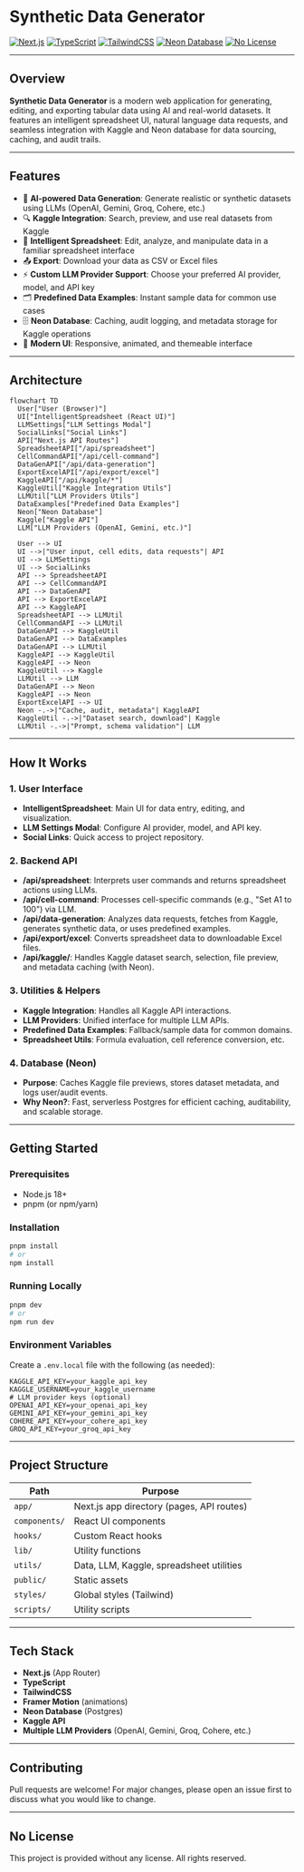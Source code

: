 # Synthetic Data Generator

[![Next.js](https://img.shields.io/badge/Next.js-13+-black?logo=nextdotjs&style=for-the-badge)](https://nextjs.org/)
[![TypeScript](https://img.shields.io/badge/TypeScript-5+-3178c6?logo=typescript&style=for-the-badge)](https://www.typescriptlang.org/)
[![TailwindCSS](https://img.shields.io/badge/TailwindCSS-3+-38bdf8?logo=tailwindcss&style=for-the-badge)](https://tailwindcss.com/)
[![Neon Database](https://img.shields.io/badge/Neon-Postgres-008cff?logo=postgresql&style=for-the-badge)](https://neon.tech/)
[![No License](https://img.shields.io/badge/license-NONE-lightgrey?style=for-the-badge)](#)

---

## Overview

**Synthetic Data Generator** is a modern web application for generating, editing, and exporting tabular data using AI and real-world datasets. It features an intelligent spreadsheet UI, natural language data requests, and seamless integration with Kaggle and Neon database for data sourcing, caching, and audit trails.

---

## Features

- 🧠 **AI-powered Data Generation**: Generate realistic or synthetic datasets using LLMs (OpenAI, Gemini, Groq, Cohere, etc.)
- 🔍 **Kaggle Integration**: Search, preview, and use real datasets from Kaggle
- 📝 **Intelligent Spreadsheet**: Edit, analyze, and manipulate data in a familiar spreadsheet interface
- 📤 **Export**: Download your data as CSV or Excel files
- ⚡ **Custom LLM Provider Support**: Choose your preferred AI provider, model, and API key
- 🗂️ **Predefined Data Examples**: Instant sample data for common use cases
- 🗄️ **Neon Database**: Caching, audit logging, and metadata storage for Kaggle operations
- 🎨 **Modern UI**: Responsive, animated, and themeable interface

---

## Architecture

```mermaid
flowchart TD
  User["User (Browser)"]
  UI["IntelligentSpreadsheet (React UI)"]
  LLMSettings["LLM Settings Modal"]
  SocialLinks["Social Links"]
  API["Next.js API Routes"]
  SpreadsheetAPI["/api/spreadsheet"]
  CellCommandAPI["/api/cell-command"]
  DataGenAPI["/api/data-generation"]
  ExportExcelAPI["/api/export/excel"]
  KaggleAPI["/api/kaggle/*"]
  KaggleUtil["Kaggle Integration Utils"]
  LLMUtil["LLM Providers Utils"]
  DataExamples["Predefined Data Examples"]
  Neon["Neon Database"]
  Kaggle["Kaggle API"]
  LLM["LLM Providers (OpenAI, Gemini, etc.)"]

  User --> UI
  UI -->|"User input, cell edits, data requests"| API
  UI --> LLMSettings
  UI --> SocialLinks
  API --> SpreadsheetAPI
  API --> CellCommandAPI
  API --> DataGenAPI
  API --> ExportExcelAPI
  API --> KaggleAPI
  SpreadsheetAPI --> LLMUtil
  CellCommandAPI --> LLMUtil
  DataGenAPI --> KaggleUtil
  DataGenAPI --> DataExamples
  DataGenAPI --> LLMUtil
  KaggleAPI --> KaggleUtil
  KaggleAPI --> Neon
  KaggleUtil --> Kaggle
  LLMUtil --> LLM
  DataGenAPI --> Neon
  KaggleAPI --> Neon
  ExportExcelAPI --> UI
  Neon -.->|"Cache, audit, metadata"| KaggleAPI
  KaggleUtil -.->|"Dataset search, download"| Kaggle
  LLMUtil -.->|"Prompt, schema validation"| LLM
```

---

## How It Works

### 1. User Interface
- **IntelligentSpreadsheet**: Main UI for data entry, editing, and visualization.
- **LLM Settings Modal**: Configure AI provider, model, and API key.
- **Social Links**: Quick access to project repository.

### 2. Backend API
- **/api/spreadsheet**: Interprets user commands and returns spreadsheet actions using LLMs.
- **/api/cell-command**: Processes cell-specific commands (e.g., "Set A1 to 100") via LLM.
- **/api/data-generation**: Analyzes data requests, fetches from Kaggle, generates synthetic data, or uses predefined examples.
- **/api/export/excel**: Converts spreadsheet data to downloadable Excel files.
- **/api/kaggle/**: Handles Kaggle dataset search, selection, file preview, and metadata caching (with Neon).

### 3. Utilities & Helpers
- **Kaggle Integration**: Handles all Kaggle API interactions.
- **LLM Providers**: Unified interface for multiple LLM APIs.
- **Predefined Data Examples**: Fallback/sample data for common domains.
- **Spreadsheet Utils**: Formula evaluation, cell reference conversion, etc.

### 4. Database (Neon)
- **Purpose**: Caches Kaggle file previews, stores dataset metadata, and logs user/audit events.
- **Why Neon?**: Fast, serverless Postgres for efficient caching, auditability, and scalable storage.

---

## Getting Started

### Prerequisites
- Node.js 18+
- pnpm (or npm/yarn)

### Installation
```bash
pnpm install
# or
npm install
```

### Running Locally
```bash
pnpm dev
# or
npm run dev
```

### Environment Variables
Create a `.env.local` file with the following (as needed):
```
KAGGLE_API_KEY=your_kaggle_api_key
KAGGLE_USERNAME=your_kaggle_username
# LLM provider keys (optional)
OPENAI_API_KEY=your_openai_api_key
GEMINI_API_KEY=your_gemini_api_key
COHERE_API_KEY=your_cohere_api_key
GROQ_API_KEY=your_groq_api_key
```

---

## Project Structure

| Path                        | Purpose                                    |
|-----------------------------|--------------------------------------------|
| `app/`                      | Next.js app directory (pages, API routes)  |
| `components/`               | React UI components                        |
| `hooks/`                    | Custom React hooks                         |
| `lib/`                      | Utility functions                          |
| `utils/`                    | Data, LLM, Kaggle, spreadsheet utilities   |
| `public/`                   | Static assets                              |
| `styles/`                   | Global styles (Tailwind)                   |
| `scripts/`                  | Utility scripts                            |

---

## Tech Stack

- **Next.js** (App Router)
- **TypeScript**
- **TailwindCSS**
- **Framer Motion** (animations)
- **Neon Database** (Postgres)
- **Kaggle API**
- **Multiple LLM Providers** (OpenAI, Gemini, Groq, Cohere, etc.)

---

## Contributing

Pull requests are welcome! For major changes, please open an issue first to discuss what you would like to change.

---

## No License

This project is provided without any license. All rights reserved. 